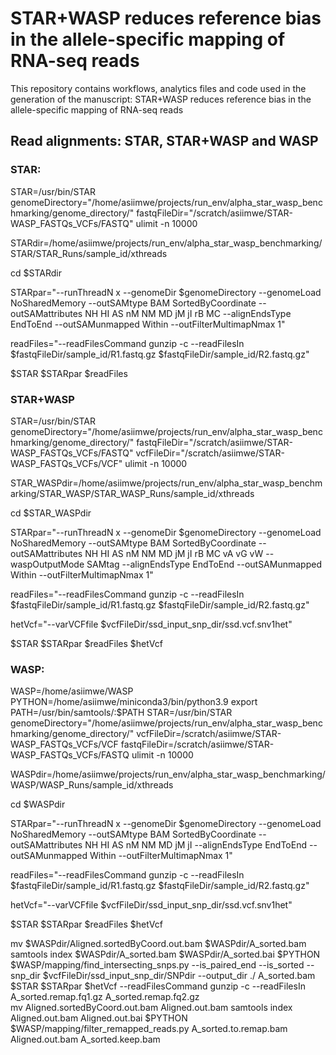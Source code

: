 # STAR+WASP reduces reference bias in the allele-specific mapping of RNA-seq reads
This repository contains workflows, analytics files and code used in the generation of the manuscript: STAR+WASP reduces reference bias in the allele-specific mapping of RNA-seq reads  

## Read alignments: STAR, STAR+WASP and WASP
### STAR:
STAR=/usr/bin/STAR
genomeDirectory="/home/asiimwe/projects/run_env/alpha_star_wasp_benchmarking/genome_directory/"
fastqFileDir="/scratch/asiimwe/STAR-WASP_FASTQs_VCFs/FASTQ"
ulimit -n 10000

STARdir=/home/asiimwe/projects/run_env/alpha_star_wasp_benchmarking/STAR/STAR_Runs/sample_id/xthreads

cd $STARdir

STARpar="--runThreadN x --genomeDir $genomeDirectory --genomeLoad NoSharedMemory --outSAMtype BAM SortedByCoordinate --outSAMattributes NH HI AS nM NM MD jM jI rB MC  --alignEndsType EndToEnd --outSAMunmapped Within --outFilterMultimapNmax 1"

readFiles="--readFilesCommand gunzip -c --readFilesIn $fastqFileDir/sample_id/R1.fastq.gz  $fastqFileDir/sample_id/R2.fastq.gz"

$STAR $STARpar $readFiles


### STAR+WASP 
STAR=/usr/bin/STAR
genomeDirectory="/home/asiimwe/projects/run_env/alpha_star_wasp_benchmarking/genome_directory/"
fastqFileDir="/scratch/asiimwe/STAR-WASP_FASTQs_VCFs/FASTQ"
vcfFileDir="/scratch/asiimwe/STAR-WASP_FASTQs_VCFs/VCF"
ulimit -n 10000

STAR_WASPdir=/home/asiimwe/projects/run_env/alpha_star_wasp_benchmarking/STAR_WASP/STAR_WASP_Runs/sample_id/xthreads

cd $STAR_WASPdir

STARpar="--runThreadN x --genomeDir $genomeDirectory  --genomeLoad NoSharedMemory --outSAMtype BAM SortedByCoordinate --outSAMattributes NH HI AS nM NM MD jM jI rB MC vA vG vW --waspOutputMode SAMtag  --alignEndsType EndToEnd --outSAMunmapped Within --outFilterMultimapNmax 1"

readFiles="--readFilesCommand gunzip -c --readFilesIn $fastqFileDir/sample_id/R1.fastq.gz  $fastqFileDir/sample_id/R2.fastq.gz"

hetVcf="--varVCFfile $vcfFileDir/ssd_input_snp_dir/ssd.vcf.snv1het"


$STAR $STARpar $readFiles $hetVcf


### WASP:
WASP=/home/asiimwe/WASP
PYTHON=/home/asiimwe/miniconda3/bin/python3.9
export PATH=/usr/bin/samtools/:$PATH
STAR=/usr/bin/STAR
genomeDirectory="/home/asiimwe/projects/run_env/alpha_star_wasp_benchmarking/genome_directory/"
vcfFileDir=/scratch/asiimwe/STAR-WASP_FASTQs_VCFs/VCF
fastqFileDir=/scratch/asiimwe/STAR-WASP_FASTQs_VCFs/FASTQ
ulimit -n 10000 

WASPdir=/home/asiimwe/projects/run_env/alpha_star_wasp_benchmarking/WASP/WASP_Runs/sample_id/xthreads

cd $WASPdir

STARpar="--runThreadN x --genomeDir $genomeDirectory --genomeLoad NoSharedMemory --outSAMtype BAM SortedByCoordinate --outSAMattributes NH HI AS nM NM MD jM jI  --alignEndsType EndToEnd --outSAMunmapped Within --outFilterMultimapNmax 1"

readFiles="--readFilesCommand gunzip -c --readFilesIn $fastqFileDir/sample_id/R1.fastq.gz  $fastqFileDir/sample_id/R2.fastq.gz"

hetVcf="--varVCFfile $vcfFileDir/ssd_input_snp_dir/ssd.vcf.snv1het" 

$STAR $STARpar $readFiles $hetVcf

mv $WASPdir/Aligned.sortedByCoord.out.bam $WASPdir/A_sorted.bam
samtools index $WASPdir/A_sorted.bam $WASPdir/A_sorted.bai
$PYTHON $WASP/mapping/find_intersecting_snps.py --is_paired_end --is_sorted --snp_dir $vcfFileDir/ssd_input_snp_dir/SNPdir --output_dir ./ A_sorted.bam 
$STAR $STARpar $hetVcf --readFilesCommand gunzip -c --readFilesIn  A_sorted.remap.fq1.gz A_sorted.remap.fq2.gz  
mv Aligned.sortedByCoord.out.bam Aligned.out.bam
samtools index Aligned.out.bam Aligned.out.bai
$PYTHON $WASP/mapping/filter_remapped_reads.py A_sorted.to.remap.bam  Aligned.out.bam A_sorted.keep.bam




